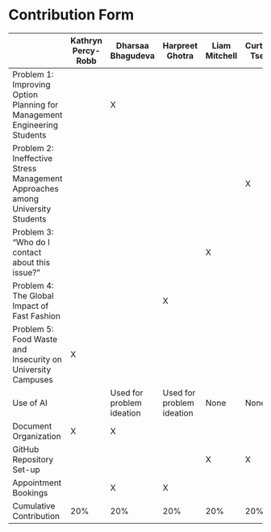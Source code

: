 # Contribution Form

| | Kathryn Percy-Robb | Dharsaa Bhagudeva | Harpreet Ghotra | Liam Mitchell | Curtis Tse |
|----------|----------|----------|----------|----------|----------|
| Problem 1: Improving Option Planning for Management Engineering Students |  | X |  |  |
| Problem 2: Ineffective Stress Management Approaches among University Students |  |  |  |  | X
| Problem 3: “Who do I contact about this issue?” |  |  |  | X |
| Problem 4: The Global Impact of Fast Fashion |  |  | X |  |
| Problem 5: Food Waste and Insecurity on University Campuses | X |  |  |  |
| Use of AI |  | Used for problem ideation | Used for problem ideation | None | None
| Document Organization | X | X |  |  |
| GitHub Repository Set-up |  |  |  | X | X
| Appointment Bookings |  | X | X |  |
| Cumulative Contribution | 20% | 20% | 20% | 20% | 20%
